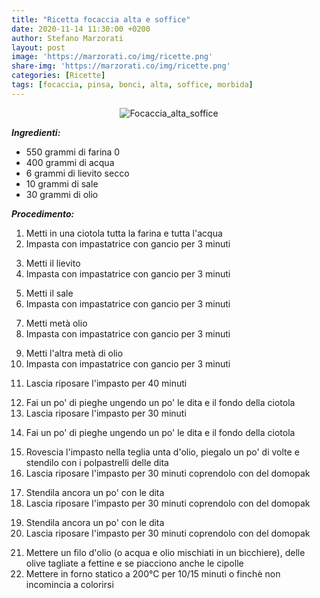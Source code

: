 ```yaml
---
title: "Ricetta focaccia alta e soffice"
date: 2020-11-14 11:30:00 +0200
author: Stefano Marzorati
layout: post
image: 'https://marzorati.co/img/ricette.png'
share-img: 'https://marzorati.co/img/ricette.png'
categories: [Ricette]
tags: [focaccia, pinsa, bonci, alta, soffice, morbida]
---
```

<center><img src="https://marzorati.co/img/post/focaccia.png" alt="Focaccia_alta_soffice"></center>

***Ingredienti:***

- 550 grammi di farina 0
- 400 grammi di acqua
- 6 grammi di lievito secco
- 10 grammi di sale
- 30 grammi di olio

***Procedimento:***

1. Metti in una ciotola tutta la farina e tutta l'acqua
2. Impasta con impastatrice con gancio per 3 minuti
<p>

3. Metti il lievito
4. Impasta con impastatrice con gancio per 3 minuti
<p>

5. Metti il sale
6. Impasta con impastatrice con gancio per 3 minuti
<p>

7. Metti metà olio
8. Impasta con impastatrice con gancio per 3 minuti
<p>

9. Metti l'altra metà di olio
10. Impasta con impastatrice con gancio per 3 minuti
<p>

11. Lascia riposare l'impasto per 40 minuti
<p>

12. Fai un po' di pieghe ungendo un po' le dita e il fondo della ciotola
13. Lascia riposare l'impasto per 30 minuti
<p>

14. Fai un po' di pieghe ungendo un po' le dita e il fondo della ciotola
<p>

15. Rovescia l'impasto nella teglia unta d'olio, piegalo un po' di volte e stendilo con i polpastrelli delle dita
16. Lascia riposare l'impasto per 30 minuti coprendolo con del domopak
<p>

17. Stendila ancora un po' con le dita
18. Lascia riposare l'impasto per 30 minuti coprendolo con del domopak
<p>

19. Stendila ancora un po' con le dita
20. Lascia riposare l'impasto per 30 minuti coprendolo con del domopak
<p>

21. Mettere un filo d'olio (o acqua e olio mischiati in un bicchiere), delle olive tagliate a fettine e se piacciono anche le cipolle
22. Mettere in forno statico a 200°C per 10/15 minuti o finchè non incomincia a colorirsi
